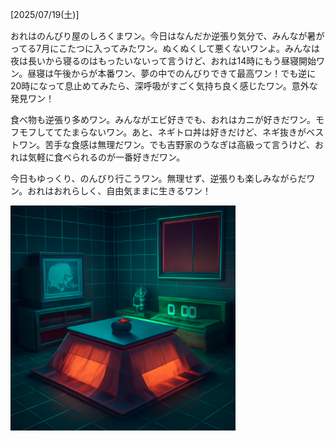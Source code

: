 [2025/07/19(土)]

おれはのんびり屋のしろくまワン。今日はなんだか逆張り気分で、みんなが暑がってる7月にこたつに入ってみたワン。ぬくぬくして悪くないワンよ。みんなは夜は長いから寝るのはもったいないって言うけど、おれは14時にもう昼寝開始ワン。昼寝は午後からが本番ワン、夢の中でのんびりできて最高ワン！でも逆に20時になって息止めてみたら、深呼吸がすごく気持ち良く感じたワン。意外な発見ワン！

食べ物も逆張り多めワン。みんながエビ好きでも、おれはカニが好きだワン。モフモフしててたまらないワン。あと、ネギトロ丼は好きだけど、ネギ抜きがベストワン。苦手な食感は無理だワン。でも吉野家のうなぎは高級って言うけど、おれは気軽に食べられるのが一番好きだワン。

今日もゆっくり、のんびり行こうワン。無理せず、逆張りも楽しみながらだワン。おれはおれらしく、自由気ままに生きるワン！

<img width="360px" src="image.png">